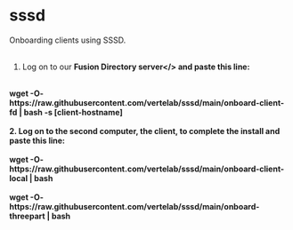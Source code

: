 # sssd
Onboarding clients using SSSD.
<br>
<br>
1. Log on to our <b>Fusion Directory server</> and paste this line:<br>
<br>
wget -O- https://raw.githubusercontent.com/vertelab/sssd/main/onboard-client-fd | bash -s [client-hostname]
<br>
<br>
2. Log on to the second computer, the client, to complete the install and paste this line:<br>
<br>
wget -O- https://raw.githubusercontent.com/vertelab/sssd/main/onboard-client-local | bash
<br>
<br>
wget -O- https://raw.githubusercontent.com/vertelab/sssd/main/onboard-threepart | bash
<br>
<br>


